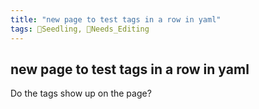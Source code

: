 ```yaml
---
title: "new page to test tags in a row in yaml"
tags: 🌱Seedling, 🧹Needs_Editing
---
```

## new page to test tags in a row in yaml
Do the tags show up on the page?